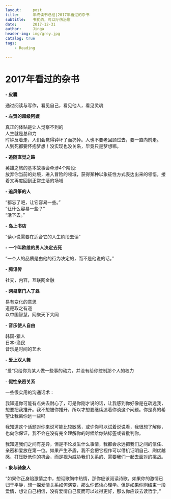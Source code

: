 ```yaml
---
layout:     post
title:      年终读书总结|2017年看过的杂书
subtitle:   书犹药，可以疗伤治愈
date:       2017-12-31
author:     Jinga
header-img: img/grey.jpg
catalog: true
tags:
    - Reading

---
```



# 2017年看过的杂书

**- 皮囊**	

通过阅读与写作，看见自己，看见他人，看见灵魂

**- 左贺的超级阿嬷**	

真正的体贴是让人觉察不到的	
人生就是总和力		
时钟反着走，人们会觉得钟坏了而扔掉。人也不要老回顾过去，要一直向前走。		 
人到死都要怀抱梦想！没实现也没关系，毕竟只是梦想嘛。			

**- 追随直觉之路**		

英雄之旅的基本故事会牵涉4个阶段:		
放弃你当前的处境，进入冒险的领域，获得某种以象征性方式表达出来的领悟，接着又再度回到正常生活的场域		

**- 追风筝的人**		

“都忘了吧，让它容易一些。”			
“让什么容易一些？”			
“活下去。”					

**- 岛上书店**	

“读小说需要在适合它的人生阶段去读”		

**- 一个叫欧维的男人决定去死**	

“一个人的品质是由他的行为决定的，而不是他说的话。”

**- 腾讯传**      

社交，内容，互联网金融

**- 网易掌门人丁磊**   

易有变化的意思			
道是取之有道			
以中国智慧，网聚天下大同			

**- 音乐使人自由**    

韩国-猎人			
日本-渔民			
音乐是时间的艺术		

**- 爱上双人舞**    

“爱”只给你为某人做一些事的动力，并没有给你控制那个人的权力		

**- 假性亲密关系**   

一些很实用的沟通话术：		

我知道你可能有点失去耐心了，可是你刚才说的话，让我感到你好像是在疏远我，想要把我推开。我不想被你推开，所以才想要继续追着你谈这个问题。你是真的希望让我离你远一些吗 		   

我知道这个话题对你来说可能比较敏感，或许你可以试着说说看，我很想了解你，也向你保证，我不会在没有完全理解你的时候给你贴标签或者批判你。		    

我知道我们之间有差异，但是不论发生什么事情，我都会永远把我们之间的信任、亲密和爱放在第一位。如果产生矛盾，我不会把它视作可以借机证明自己、刷优越感、打压贬低你的机会，而是视为威胁我们关系的、需要我们一起去面对的挑战。		

**- 象与骑象人**	

“如果你正身陷激情之中，想讴歌胸中热情，那你应该阅读诗歌。如果你的激情已归于平静，想一探爱情关系如何演变，那么你该读心理学。但是如果你刚结束一段爱情，想让自己相信，没有爱情自己反而可以过得更好，那么你应该去读哲学。”		